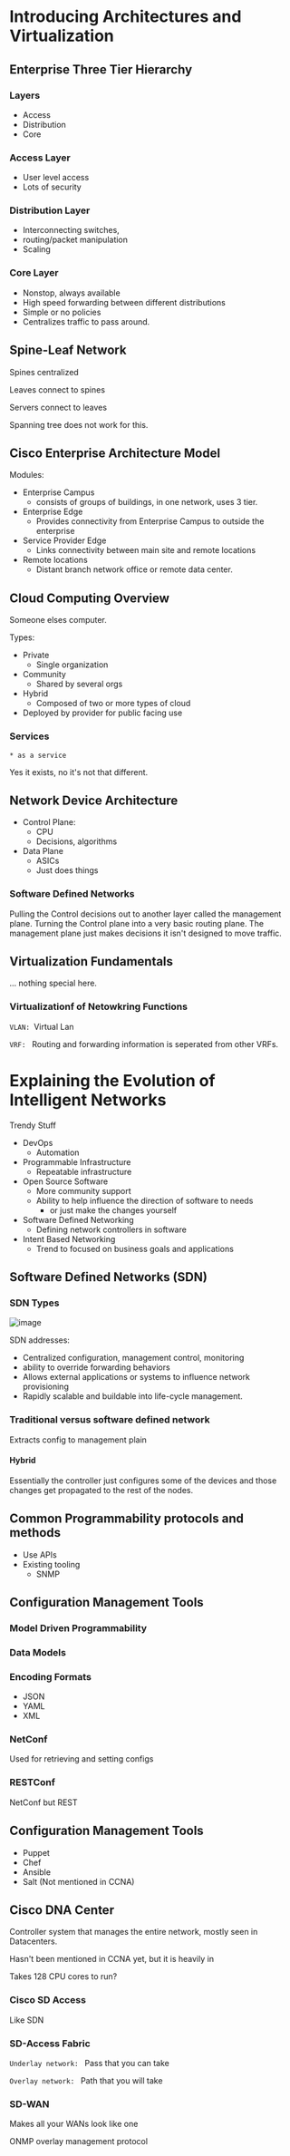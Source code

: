 # Introducing Architectures and Virtualization

## Enterprise Three Tier Hierarchy

### Layers

* Access
* Distribution
* Core

### Access Layer

* User level access
* Lots of security

### Distribution Layer

* Interconnecting switches, 
* routing/packet manipulation
* Scaling

### Core Layer

* Nonstop, always available
* High speed forwarding between different distributions
* Simple or no policies
* Centralizes traffic to pass around.

## Spine-Leaf Network

Spines centralized

Leaves connect to spines

Servers connect to leaves

Spanning tree does not work for this.

## Cisco Enterprise Architecture Model

Modules:
* Enterprise Campus
    * consists of groups of buildings, in one network, uses 3 tier.
* Enterprise Edge
    * Provides connectivity from Enterprise Campus to outside the enterprise
* Service Provider Edge
    * Links connectivity between main site and remote locations
* Remote locations
    * Distant branch network office or remote data center.

## Cloud Computing Overview

Someone elses computer.

Types:
* Private
    * Single organization
* Community
    * Shared by several orgs
* Hybrid
    * Composed of two or more types of cloud
* Deployed by provider for public facing use

### Services

`* as a service`

Yes it exists, no it's not that different.

## Network Device Architecture

* Control Plane:
    * CPU
    * Decisions, algorithms
* Data Plane
    * ASICs
    * Just does things

### Software Defined Networks

Pulling the Control decisions out to another layer called the management plane.
Turning the Control plane into a very basic routing plane.  The management plane just makes decisions it isn't designed to move traffic.

## Virtualization Fundamentals

... nothing special here.

### Virtualizationf of Netowkring Functions

`VLAN: `Virtual Lan

`VRF: ` Routing and forwarding information is seperated from other VRFs.

# Explaining the Evolution of Intelligent Networks

Trendy Stuff

* DevOps
    * Automation
* Programmable Infrastructure
    * Repeatable infrastructure
* Open Source Software
    * More community support
    * Ability to help influence the direction of software to needs
        * or just make the changes yourself
* Software Defined Networking
    * Defining network controllers in software
* Intent Based Networking
    * Trend to focused on business goals and applications

## Software Defined Networks (SDN)

### SDN Types
![image](../imgs/sdn-types.png)

SDN addresses:

* Centralized configuration, management control, monitoring
* ability to override forwarding behaviors
* Allows external applications or systems to influence network provisioning
* Rapidly scalable and buildable into life-cycle management.

### Traditional versus software defined network

Extracts config to management plain

#### Hybrid
Essentially the controller just configures some of the devices and those changes get propagated to the rest of the nodes.

## Common Programmability protocols and methods

* Use APIs
* Existing tooling
    * SNMP

## Configuration Management Tools

### Model Driven Programmability

### Data Models

### Encoding Formats

* JSON
* YAML
* XML

### NetConf
Used for retrieving and setting configs

### RESTConf
NetConf but REST

## Configuration Management Tools

* Puppet
* Chef
* Ansible
* Salt (Not mentioned in CCNA)

## Cisco DNA Center

Controller system that manages the entire network, mostly seen in Datacenters.

Hasn't been mentioned in CCNA yet, but it is heavily in 

Takes 128 CPU cores to run?

### Cisco SD Access

Like SDN

### SD-Access Fabric

`Underlay network: ` Pass that you can take

`Overlay network: ` Path that you will take

### SD-WAN

Makes all your WANs look like one

ONMP overlay management protocol